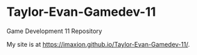 # Taylor-Evan-Gamedev-11
Game Development 11 Repository

My site is at  https://imaxion.github.io/Taylor-Evan-Gamedev-11/.
